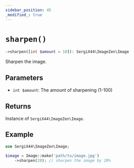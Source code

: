 ```yaml
---
sidebar_position: 45
_modified_: true
---
```

# `sharpen()`

```php
->sharpen([int $amount = 10]): SergiX44\ImageZen\Image
```
Sharpen the image.

## Parameters

- `int $amount`: The amount of sharpening (1-100)


## Returns

Instance of `SergiX44\ImageZen\Image`.

## Example

```php
use SergiX44\ImageZen\Image;

$image = Image::make('path/to/image.jpg')
    ->sharpen(20); // sharpen the image by 20%

```
